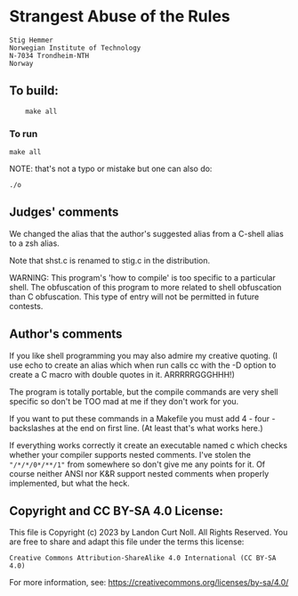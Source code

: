 # Strangest Abuse of the Rules

	Stig Hemmer
	Norwegian Institute of Technology
	N-7034 Trondheim-NTH
	Norway 

## To build:

        make all

### To run

	make all

NOTE: that's not a typo or mistake but one can also do:

	./o

## Judges' comments

We changed the alias that the author's suggested alias from a
C-shell alias to a zsh alias.

Note that shst.c is renamed to stig.c in the distribution.

WARNING: This program's 'how to compile' is too specific to a particular
shell.  The obfuscation of this program to more related to
shell obfuscation than C obfuscation.  This type of entry will 
not be permitted in future contests.

## Author's comments

If you like shell programming you may also admire my
creative quoting. (I use echo to create an alias
which when run calls cc with the -D option to create a
C macro with double quotes in it. ARRRRRGGGHHH!)

The program is totally portable, but the compile
commands are very shell specific so don't be TOO mad
at me if they don't work for you.

If you want to put these commands in a Makefile you
must add 4 - four - backslashes at the end on first
line. (At least that's what works here.)

If everything works correctly it create an executable
named c which checks whether your compiler supports
nested comments. I've stolen the `"/*/*/0*/**/1"` from
somewhere so don't give me any points for it. Of
course neither ANSI nor K&R support nested comments
when properly implemented, but what the heck. 

## Copyright and CC BY-SA 4.0 License:

This file is Copyright (c) 2023 by Landon Curt Noll.  All Rights Reserved.
You are free to share and adapt this file under the terms this license:

    Creative Commons Attribution-ShareAlike 4.0 International (CC BY-SA 4.0)

For more information, see: https://creativecommons.org/licenses/by-sa/4.0/
